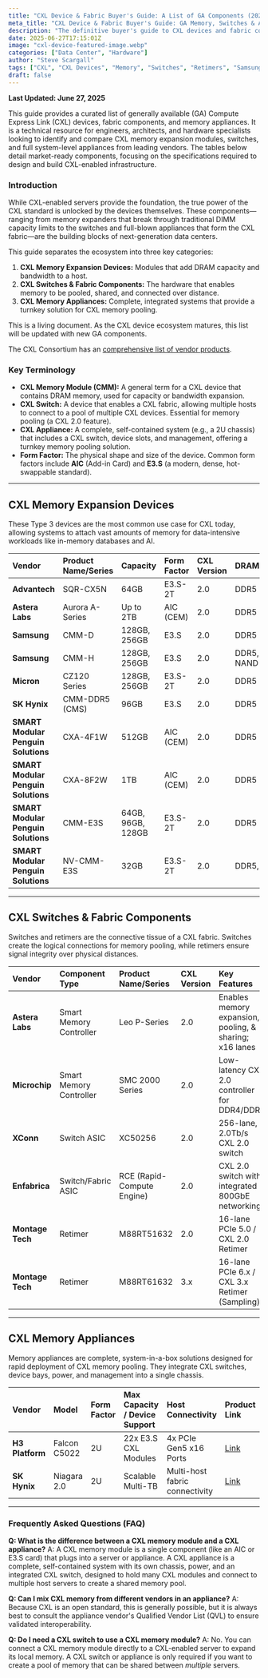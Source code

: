```yaml
---
title: "CXL Device & Fabric Buyer's Guide: A List of GA Components (2025)"
meta_title: "CXL Device & Fabric Buyer's Guide: GA Memory, Switches & Appliances"
description: "The definitive buyer's guide to CXL devices and fabric components. Compare GA CXL memory modules, switches, appliances, and retimers from major industry vendors."
date: 2025-06-27T17:15:01Z
image: "cxl-device-featured-image.webp"
categories: ["Data Center", "Hardware"]
author: "Steve Scargall"
tags: ["CXL", "CXL Devices", "Memory", "Switches", "Retimers", "Samsung", "Micron", "H3 Platform", "Enfabrica", "Buyer's Guide"]
draft: false
---
```


**Last Updated: June 27, 2025**

This guide provides a curated list of generally available (GA) Compute Express Link (CXL) devices, fabric components, and memory appliances. It is a technical resource for engineers, architects, and hardware specialists looking to identify and compare CXL memory expansion modules, switches, and full system-level appliances from leading vendors. The tables below detail market-ready components, focusing on the specifications required to design and build CXL-enabled infrastructure.

### Introduction

While CXL-enabled servers provide the foundation, the true power of the CXL standard is unlocked by the devices themselves. These components—ranging from memory expanders that break through traditional DIMM capacity limits to the switches and full-blown appliances that form the CXL fabric—are the building blocks of next-generation data centers.

This guide separates the ecosystem into three key categories:
1.  **CXL Memory Expansion Devices:** Modules that add DRAM capacity and bandwidth to a host.
2.  **CXL Switches & Fabric Components:** The hardware that enables memory to be pooled, shared, and connected over distance.
3.  **CXL Memory Appliances:** Complete, integrated systems that provide a turnkey solution for CXL memory pooling.

This is a living document. As the CXL device ecosystem matures, this list will be updated with new GA components.

The CXL Consortium has an [comprehensive list of vendor products](https://computeexpresslink.org/integrators-list/).

### Key Terminology

* **CXL Memory Module (CMM):** A general term for a CXL device that contains DRAM memory, used for capacity or bandwidth expansion.
* **CXL Switch:** A device that enables a CXL fabric, allowing multiple hosts to connect to a pool of multiple CXL devices. Essential for memory pooling (a CXL 2.0 feature).
* **CXL Appliance:** A complete, self-contained system (e.g., a 2U chassis) that includes a CXL switch, device slots, and management, offering a turnkey memory pooling solution.
* **Form Factor:** The physical shape and size of the device. Common form factors include **AIC** (Add-in Card) and **E3.S** (a modern, dense, hot-swappable standard).

---

## CXL Memory Expansion Devices

These Type 3 devices are the most common use case for CXL today, allowing systems to attach vast amounts of memory for data-intensive workloads like in-memory databases and AI.

| Vendor | Product Name/Series | Capacity | Form Factor | CXL Version | DRAM Type | Product Link |
| :--- | :--- | :--- | :--- | :--- | :--- | :--- |
| **Advantech** | SQR-CX5N | 64GB | E3.S-2T | 2.0 | DDR5 | [Link](https://www.advantech.com/en-us/products/cxl-memory/sub_e40a8a6b-2dc6-4ee3-894d-1b2cbf53aac5) |
| **Astera Labs** | Aurora A-Series | Up to 2TB | AIC (CEM) | 2.0 | DDR5 | [Link](https://www.asteralabs.com/products/leo-cxl-smart-memory-controllers/) |
| **Samsung** | CMM-D | 128GB, 256GB | E3.S | 2.0 | DDR5 | [Link](https://semiconductor.samsung.com/cxl-memory/) |
| **Samsung** | CMM-H | 128GB, 256GB | E3.S | 2.0 | DDR5, NAND | [Link](https://semiconductor.samsung.com/news-events/tech-blog/samsung-cxl-solutions-cmm-h/) |
| **Micron** | CZ120 Series | 128GB, 256GB | E3.S-2T | 2.0 | DDR5 | [Link](https://www.micron.com/products/cxl-memory/cz120) |
| **SK Hynix** | CMM-DDR5 (CMS) | 96GB | E3.S | 2.0 | DDR5 | [Link](https://www.skhynix.com/cxl/) |
| **SMART Modular<br/>Penguin Solutions** | CXA-4F1W | 512GB | AIC (CEM) | 2.0 | DDR5 | [Link](https://www.smartm.com/product/cxl-aic-cxa-4f1w) |
| **SMART Modular<br/>Penguin Solutions** | CXA-8F2W | 1TB | AIC (CEM) | 2.0 | DDR5 | [Link](https://www.smartm.com/product/cxl-aic-cxa-8f2w) |
| **SMART Modular<br/>Penguin Solutions** | CMM-E3S | 64GB, 96GB, 128GB | E3.S-2T | 2.0 | DDR5 | [Link](https://www.smartm.com/product/cmm-cxl-memory-module-e3s) |
| **SMART Modular<br/>Penguin Solutions** | NV-CMM-E3S | 32GB | E3.S-2T | 2.0 | DDR5,NAND | [Link](https://www.smartm.com/product/cxl-memory-module-nv-cmm-e3s) |


---

## CXL Switches & Fabric Components

Switches and retimers are the connective tissue of a CXL fabric. Switches create the logical connections for memory pooling, while retimers ensure signal integrity over physical distances.

| Vendor | Component Type | Product Name/Series | CXL Version | Key Features | Product Link |
| :--- | :--- | :--- | :--- | :--- | :--- |
| **Astera Labs**| Smart Memory Controller| Leo P-Series | 2.0 | Enables memory expansion, pooling, & sharing; x16 lanes | [Link](https://www.asteralabs.com/products/leo-cxl-smart-memory-controllers/) |
| **Microchip** | Smart Memory Controller| SMC 2000 Series | 2.0 | Low-latency CXL 2.0 controller for DDR4/DDR5 | [Link](https://www.microchip.com/en-us/products/memory/smart-memory-controllers) |
| **XConn** | Switch ASIC | XC50256 | 2.0 | 256-lane, 2.0Tb/s CXL 2.0 switch | [Link](https://www.xconn-tech.com/products) |
| **Enfabrica** | Switch/Fabric ASIC| RCE (Rapid-Compute Engine)| 2.0 | CXL 2.0 switch with integrated 800GbE networking | [Link](https://www.enfabrica.net/product) |
| **Montage Tech**| Retimer | M88RT51632 | 2.0 | 16-lane PCIe 5.0 / CXL 2.0 Retimer | [Link](https://www.montage-tech.com/PCIe_Retimer) |
| **Montage Tech**| Retimer | M88RT61632 | 3.x | 16-lane PCIe 6.x / CXL 3.x Retimer (Sampling) | [Link](https://www.montage-tech.com/PCIe_Retimer) |

---

## CXL Memory Appliances

Memory appliances are complete, system-in-a-box solutions designed for rapid deployment of CXL memory pooling. They integrate CXL switches, device bays, power, and management into a single chassis.

| Vendor | Model | Form Factor | Max Capacity / Device Support | Host Connectivity | Product Link |
| :--- | :--- | :--- | :--- | :--- | :--- |
| **H3 Platform**| Falcon C5022 | 2U | 22x E3.S CXL Modules | 4x PCIe Gen5 x16 Ports | [Link](https://www.h3platform.com/product-detail/overview/35) |
| **SK Hynix** | Niagara 2.0 | 2U | Scalable Multi-TB | Multi-host fabric connectivity | [Link](https://news.skhynix.com/sk-hynix-to-unveil-next-gen-memory-solutions-at-ocp-global-summit-2023/) |

---

### Frequently Asked Questions (FAQ)

**Q: What is the difference between a CXL memory module and a CXL appliance?**
A: A CXL memory module is a single component (like an AIC or E3.S card) that plugs into a server or appliance. A CXL appliance is a complete, self-contained system with its own chassis, power, and an integrated CXL switch, designed to hold many CXL modules and connect to multiple host servers to create a shared memory pool.

**Q: Can I mix CXL memory from different vendors in an appliance?**
A: Because CXL is an open standard, this is generally possible, but it is always best to consult the appliance vendor's Qualified Vendor List (QVL) to ensure validated interoperability.

**Q: Do I need a CXL switch to use a CXL memory module?**
A: No. You can connect a CXL memory module directly to a CXL-enabled server to expand its local memory. A CXL switch or appliance is only required if you want to create a pool of memory that can be shared between *multiple* servers.